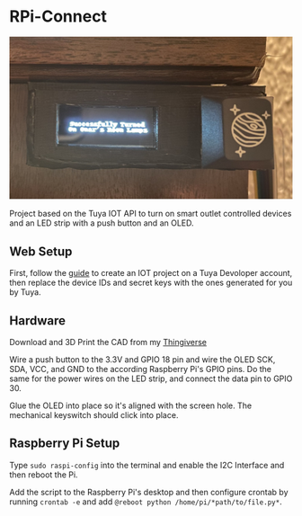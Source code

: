 # RPi-Connect

![Device](./device.png)

Project based on the Tuya IOT API to turn on smart outlet controlled devices and an LED strip with a push button and an OLED.

## Web Setup

First, follow the [guide](https://developer.tuya.com/en/demo/python-iot-development-practice) to create an IOT project on a Tuya Devoloper account, then replace the device IDs and secret keys with the ones generated for you by Tuya.

## Hardware

Download and 3D Print the CAD from my [Thingiverse](https://www.thingiverse.com/theengineermachine/designs)

Wire a push button to the 3.3V and GPIO 18 pin and wire the OLED SCK, SDA, VCC, and GND to the according Raspberry Pi's GPIO pins. Do the same for the power wires on the LED strip, and connect the data pin to GPIO 30.

Glue the OLED into place so it's aligned with the screen hole. The mechanical keyswitch should click into place.


## Raspberry Pi Setup

Type `sudo raspi-config` into the terminal and enable the I2C Interface and then reboot the Pi.

Add the script to the Raspberry Pi's desktop and then configure crontab by running `crontab -e` and add
`@reboot python /home/pi/*path/to/file.py*`.
